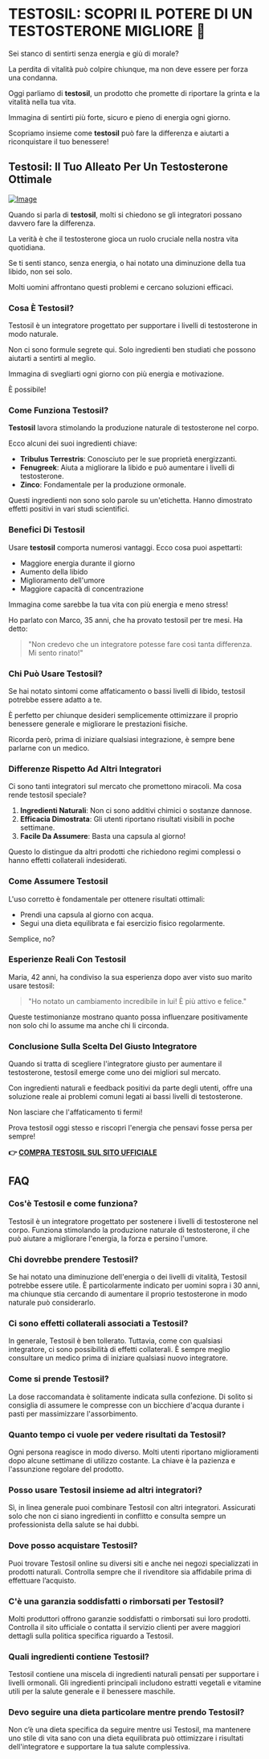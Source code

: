 # TESTOSIL: SCOPRI IL POTERE DI UN TESTOSTERONE MIGLIORE 💪

Sei stanco di sentirti senza energia e giù di morale? 

La perdita di vitalità può colpire chiunque, ma non deve essere per forza una condanna. 

Oggi parliamo di **testosil**, un prodotto che promette di riportare la grinta e la vitalità nella tua vita. 

Immagina di sentirti più forte, sicuro e pieno di energia ogni giorno. 

Scopriamo insieme come **testosil** può fare la differenza e aiutarti a riconquistare il tuo benessere!

## Testosil: Il Tuo Alleato Per Un Testosterone Ottimale

[![Image](https://www2.sellhealth.com/258/testosil_3b_1.png)](https://gchaffi.com/Nqo1klkf)

Quando si parla di **testosil**, molti si chiedono se gli integratori possano davvero fare la differenza. 

La verità è che il testosterone gioca un ruolo cruciale nella nostra vita quotidiana.

Se ti senti stanco, senza energia, o hai notato una diminuzione della tua libido, non sei solo. 

Molti uomini affrontano questi problemi e cercano soluzioni efficaci.

### Cosa È Testosil?

Testosil è un integratore progettato per supportare i livelli di testosterone in modo naturale. 

Non ci sono formule segrete qui. Solo ingredienti ben studiati che possono aiutarti a sentirti al meglio.

Immagina di svegliarti ogni giorno con più energia e motivazione. 

È possibile!

### Come Funziona Testosil?

**Testosil** lavora stimolando la produzione naturale di testosterone nel corpo.

Ecco alcuni dei suoi ingredienti chiave:

- **Tribulus Terrestris**: Conosciuto per le sue proprietà energizzanti.
- **Fenugreek**: Aiuta a migliorare la libido e può aumentare i livelli di testosterone.
- **Zinco**: Fondamentale per la produzione ormonale.

Questi ingredienti non sono solo parole su un'etichetta. Hanno dimostrato effetti positivi in vari studi scientifici.

### Benefici Di Testosil

Usare **testosil** comporta numerosi vantaggi. Ecco cosa puoi aspettarti:

- Maggiore energia durante il giorno
- Aumento della libido
- Miglioramento dell'umore
- Maggiore capacità di concentrazione

Immagina come sarebbe la tua vita con più energia e meno stress! 

Ho parlato con Marco, 35 anni, che ha provato testosil per tre mesi. Ha detto:

> "Non credevo che un integratore potesse fare così tanta differenza. Mi sento rinato!"

### Chi Può Usare Testosil?

Se hai notato sintomi come affaticamento o bassi livelli di libido, testosil potrebbe essere adatto a te.

È perfetto per chiunque desideri semplicemente ottimizzare il proprio benessere generale e migliorare le prestazioni fisiche.

Ricorda però, prima di iniziare qualsiasi integrazione, è sempre bene parlarne con un medico.

### Differenze Rispetto Ad Altri Integratori

Ci sono tanti integratori sul mercato che promettono miracoli. Ma cosa rende testosil speciale?

1. **Ingredienti Naturali**: Non ci sono additivi chimici o sostanze dannose.
2. **Efficacia Dimostrata**: Gli utenti riportano risultati visibili in poche settimane.
3. **Facile Da Assumere**: Basta una capsula al giorno!

Questo lo distingue da altri prodotti che richiedono regimi complessi o hanno effetti collaterali indesiderati.

### Come Assumere Testosil

L'uso corretto è fondamentale per ottenere risultati ottimali:

- Prendi una capsula al giorno con acqua.
- Segui una dieta equilibrata e fai esercizio fisico regolarmente.
  
Semplice, no? 

### Esperienze Reali Con Testosil

Maria, 42 anni, ha condiviso la sua esperienza dopo aver visto suo marito usare testosil:

> "Ho notato un cambiamento incredibile in lui! È più attivo e felice."

Queste testimonianze mostrano quanto possa influenzare positivamente non solo chi lo assume ma anche chi li circonda.

### Conclusione Sulla Scelta Del Giusto Integratore

Quando si tratta di scegliere l'integratore giusto per aumentare il testosterone, testosil emerge come uno dei migliori sul mercato.

Con ingredienti naturali e feedback positivi da parte degli utenti, offre una soluzione reale ai problemi comuni legati ai bassi livelli di testosterone.

Non lasciare che l'affaticamento ti fermi!

Prova testosil oggi stesso e riscopri l'energia che pensavi fosse persa per sempre!



**👉 [COMPRA TESTOSIL SUL SITO UFFICIALE](https://gchaffi.com/Nqo1klkf)**

## FAQ

### Cos'è Testosil e come funziona?
Testosil è un integratore progettato per sostenere i livelli di testosterone nel corpo. Funziona stimolando la produzione naturale di testosterone, il che può aiutare a migliorare l'energia, la forza e persino l'umore.

### Chi dovrebbe prendere Testosil?
Se hai notato una diminuzione dell'energia o dei livelli di vitalità, Testosil potrebbe essere utile. È particolarmente indicato per uomini sopra i 30 anni, ma chiunque stia cercando di aumentare il proprio testosterone in modo naturale può considerarlo.

### Ci sono effetti collaterali associati a Testosil?
In generale, Testosil è ben tollerato. Tuttavia, come con qualsiasi integratore, ci sono possibilità di effetti collaterali. È sempre meglio consultare un medico prima di iniziare qualsiasi nuovo integratore.

### Come si prende Testosil?
La dose raccomandata è solitamente indicata sulla confezione. Di solito si consiglia di assumere le compresse con un bicchiere d'acqua durante i pasti per massimizzare l'assorbimento.

### Quanto tempo ci vuole per vedere risultati da Testosil?
Ogni persona reagisce in modo diverso. Molti utenti riportano miglioramenti dopo alcune settimane di utilizzo costante. La chiave è la pazienza e l'assunzione regolare del prodotto.

### Posso usare Testosil insieme ad altri integratori?
Sì, in linea generale puoi combinare Testosil con altri integratori. Assicurati solo che non ci siano ingredienti in conflitto e consulta sempre un professionista della salute se hai dubbi.

### Dove posso acquistare Testosil?
Puoi trovare Testosil online su diversi siti e anche nei negozi specializzati in prodotti naturali. Controlla sempre che il rivenditore sia affidabile prima di effettuare l’acquisto.

### C'è una garanzia soddisfatti o rimborsati per Testosil?
Molti produttori offrono garanzie soddisfatti o rimborsati sui loro prodotti. Controlla il sito ufficiale o contatta il servizio clienti per avere maggiori dettagli sulla politica specifica riguardo a Testosil.

### Quali ingredienti contiene Testosil?
Testosil contiene una miscela di ingredienti naturali pensati per supportare i livelli ormonali. Gli ingredienti principali includono estratti vegetali e vitamine utili per la salute generale e il benessere maschile.

### Devo seguire una dieta particolare mentre prendo Testosil?
Non c’è una dieta specifica da seguire mentre usi Testosil, ma mantenere uno stile di vita sano con una dieta equilibrata può ottimizzare i risultati dell'integratore e supportare la tua salute complessiva.